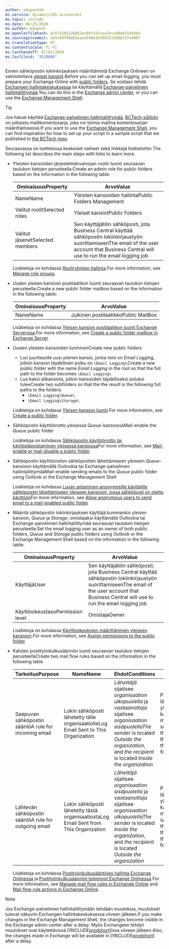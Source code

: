 ```yaml
---
author: edupont04
ms.service: dynamics365-accountant
ms.topic: include
ms.date: 06/25/2020
ms.author: edupont
ms.openlocfilehash: 8c5f4205128d52ec88f432cea7ece98e0310546d
ms.sourcegitcommit: 3e9c89f90db5eaed599630299353300621fe4007
ms.translationtype: HT
ms.contentlocale: fi-FI
ms.lasthandoff: 07/01/2020
ms.locfileid: "3528008"
---
```

<span data-ttu-id="1b2e8-101">Ennen sähköpostin lokiinkirjauksen määrittämistä Exchange Onlineen on valmisteltava [yleiset kansiot](/exchange/collaboration/public-folders/public-folders?view=exchserver-2019).</span><span class="sxs-lookup"><span data-stu-id="1b2e8-101">Before you can set up email logging, you must prepare your Exchange Online with [public folders](/exchange/collaboration/public-folders/public-folders?view=exchserver-2019).</span></span> <span data-ttu-id="1b2e8-102">Se voidaan tehdä [Exchangen hallintakeskuksessa](/Exchange/architecture/client-access/exchange-admin-center?view=exchserver-2019) tai käyttämällä [Exchange-palvelimen hallintaliittymää](/powershell/exchange/exchange-management-shell?view=exchange-ps).</span><span class="sxs-lookup"><span data-stu-id="1b2e8-102">You can do this in the [Exchange admin center](/Exchange/architecture/client-access/exchange-admin-center?view=exchserver-2019), or you can use the [Exchange Management Shell](/powershell/exchange/exchange-management-shell?view=exchange-ps).</span></span>  

> [!TIP]
> <span data-ttu-id="1b2e8-103">Jos haluat käyttää [Exchange-palvelimen hallintaliittymää](/powershell/exchange/exchange-management-shell?view=exchange-ps), [BCTech-säilöön](https://github.com/microsoft/BCTech/tree/master/samples/EmailLogging) on julkaistu mallikomentosarja, joka voi toimia mallina komentosarjan määrittämisessä.</span><span class="sxs-lookup"><span data-stu-id="1b2e8-103">If you want to use the [Exchange Management Shell](/powershell/exchange/exchange-management-shell?view=exchange-ps), you can find inspiration for how to set up your script in a sample script that we published to [the BCTech repo](https://github.com/microsoft/BCTech/tree/master/samples/EmailLogging).</span></span>

<span data-ttu-id="1b2e8-104">Seuraavassa on luettelossa keskeiset vaiheet sekä linkkejä lisätietoihin.</span><span class="sxs-lookup"><span data-stu-id="1b2e8-104">The following list describes the main steps with links to learn more.</span></span>  

- <span data-ttu-id="1b2e8-105">Yleisten kansioiden järjestelmänvalvojan roolin luonti seuraavan taulukon tietojen perusteella:</span><span class="sxs-lookup"><span data-stu-id="1b2e8-105">Create an admin role for public folders based on the information in the following table:</span></span>

  |<span data-ttu-id="1b2e8-106">Ominaisuus</span><span class="sxs-lookup"><span data-stu-id="1b2e8-106">Property</span></span>        |<span data-ttu-id="1b2e8-107">Arvo</span><span class="sxs-lookup"><span data-stu-id="1b2e8-107">Value</span></span>                     |
  |----------------|--------------------------|
  |<span data-ttu-id="1b2e8-108">Name</span><span class="sxs-lookup"><span data-stu-id="1b2e8-108">Name</span></span>            |<span data-ttu-id="1b2e8-109">Yleisten kansioiden hallinta</span><span class="sxs-lookup"><span data-stu-id="1b2e8-109">Public Folders Management</span></span> |
  |<span data-ttu-id="1b2e8-110">Valitut roolit</span><span class="sxs-lookup"><span data-stu-id="1b2e8-110">Selected roles</span></span>  |<span data-ttu-id="1b2e8-111">Yleiset kansiot</span><span class="sxs-lookup"><span data-stu-id="1b2e8-111">Public Folders</span></span>            |
  |<span data-ttu-id="1b2e8-112">Valitut jäsenet</span><span class="sxs-lookup"><span data-stu-id="1b2e8-112">Selected members</span></span>|<span data-ttu-id="1b2e8-113">Sen käyttäjätilin sähköposti, jota Business Central käyttää sähköpostin lokiinkirjaustyön suorittamiseen</span><span class="sxs-lookup"><span data-stu-id="1b2e8-113">The email of the user account that Business Central will use to run the email logging job</span></span>|

  <span data-ttu-id="1b2e8-114">Lisätietoja on kohdassa [Rooliryhmien hallinta](/exchange/permissions/role-groups?view=exchserver-2019).</span><span class="sxs-lookup"><span data-stu-id="1b2e8-114">For more information, see [Manage role groups](/exchange/permissions/role-groups?view=exchserver-2019).</span></span>

- <span data-ttu-id="1b2e8-115">Uuden yleisen kansioin postilaatikon luonti seuraavan taulukon tietojen perusteella:</span><span class="sxs-lookup"><span data-stu-id="1b2e8-115">Create a new public folder mailbox based on the information in the following table:</span></span>

  |<span data-ttu-id="1b2e8-116">Ominaisuus</span><span class="sxs-lookup"><span data-stu-id="1b2e8-116">Property</span></span>        |<span data-ttu-id="1b2e8-117">Arvo</span><span class="sxs-lookup"><span data-stu-id="1b2e8-117">Value</span></span>                     |
  |----------------|--------------------------|
  |<span data-ttu-id="1b2e8-118">Name</span><span class="sxs-lookup"><span data-stu-id="1b2e8-118">Name</span></span>            |<span data-ttu-id="1b2e8-119">Julkinen postilaatikko</span><span class="sxs-lookup"><span data-stu-id="1b2e8-119">Public MailBox</span></span>            |

  <span data-ttu-id="1b2e8-120">Lisätietoja on kohdassa [Yleisen kansion postilaatikon luonti Exchange Serverissa](/exchange/collaboration/public-folders/create-public-folder-mailboxes).</span><span class="sxs-lookup"><span data-stu-id="1b2e8-120">For more information, see [Create a public folder mailbox in Exchange Server](/exchange/collaboration/public-folders/create-public-folder-mailboxes).</span></span>  

- <span data-ttu-id="1b2e8-121">Uusien yleisten kansioiden luominen</span><span class="sxs-lookup"><span data-stu-id="1b2e8-121">Create new public folders</span></span>

  - <span data-ttu-id="1b2e8-122">Luo juuritasolle uusi yleinen kansio, jonka nimi on *Email Logging*, jolloin kansion täydellinen polku on ```\Email Logging\```</span><span class="sxs-lookup"><span data-stu-id="1b2e8-122">Create a new public folder with the name *Email Logging* in the root so that the full path to the folder becomes ```\Email Logging\```</span></span>
  - <span data-ttu-id="1b2e8-123">Luo kaksi alikansiota, jolloin kansioiden täydelliseksi poluksi tulee</span><span class="sxs-lookup"><span data-stu-id="1b2e8-123">Create two subfolders so that the the result is the following full paths to the folders:</span></span>
    - ```\Email Logging\Queue\```
    - ```\Email Logging\Storage\```

  <span data-ttu-id="1b2e8-124">Lisätietoja on kohdassa [Yleisen kansion luonti](/exchange/collaboration/public-folders/create-public-folders?view=exchserver-2019).</span><span class="sxs-lookup"><span data-stu-id="1b2e8-124">For more information, see [Create a public folder](/exchange/collaboration/public-folders/create-public-folders?view=exchserver-2019).</span></span>

- <span data-ttu-id="1b2e8-125">Sähköpostin käyttöönotto yleisessä *Queue*-kansiossa</span><span class="sxs-lookup"><span data-stu-id="1b2e8-125">Mail-enable the *Queue* public folder</span></span>

  <span data-ttu-id="1b2e8-126">Lisätietoja on kohdassa [Sähköpostin käyttöönotto tai käytöstäpoistaminen yleisessä kansiossa](/exchange/collaboration/public-folders/mail-enable-or-disable?view=exchserver-2019)</span><span class="sxs-lookup"><span data-stu-id="1b2e8-126">For more information, see [Mail-enable or mail-disable a public folder](/exchange/collaboration/public-folders/mail-enable-or-disable?view=exchserver-2019)</span></span>

- <span data-ttu-id="1b2e8-127">Sähköpostin käyttöönoton sähköpostien lähettämiseen yleiseen *Queue*-kansioon käyttämällä Outlookia tai Exchange-palvelimen hallintaliittymää</span><span class="sxs-lookup"><span data-stu-id="1b2e8-127">Mail-enable sending emails to the *Queue* public folder using Outlook or the Exchange Management Shell</span></span>

  <span data-ttu-id="1b2e8-128">Lisätietoja on kohdassa [Luvan antaminen anonyymeille käyttäjille sähköpostin lähettämiseen yleiseen kansioon, jossa sähköposti on otettu käyttöön](/exchange/collaboration/public-folders/mail-enable-or-disable?view=exchserver-2019#allow-anonymous-users-to-send-email-to-a-mail-enabled-public-folder)</span><span class="sxs-lookup"><span data-stu-id="1b2e8-128">For more information, see [Allow anonymous users to send email to a mail-enabled public folder](/exchange/collaboration/public-folders/mail-enable-or-disable?view=exchserver-2019#allow-anonymous-users-to-send-email-to-a-mail-enabled-public-folder)</span></span>

- <span data-ttu-id="1b2e8-129">Määritä sähköpostin lokiinkirjauksen käyttäjä kummankin yleisen kansion, *Queue* ja *Storage*, omistajaksi käyttämällä Outlookia tai Exchange-palvelimen hallintaliittymää seuraavan taulukon tietojen perusteella:</span><span class="sxs-lookup"><span data-stu-id="1b2e8-129">Set the email logging user as an owner of both public folders, *Queue* and *Storage* public folders  using Outlook or the Exchange Management Shell based on the information in the following table:</span></span>

  |<span data-ttu-id="1b2e8-130">Ominaisuus</span><span class="sxs-lookup"><span data-stu-id="1b2e8-130">Property</span></span>        |<span data-ttu-id="1b2e8-131">Arvo</span><span class="sxs-lookup"><span data-stu-id="1b2e8-131">Value</span></span>                     |
  |----------------|--------------------------|
  |<span data-ttu-id="1b2e8-132">Käyttäjä</span><span class="sxs-lookup"><span data-stu-id="1b2e8-132">User</span></span>            |<span data-ttu-id="1b2e8-133">Sen käyttäjätilin sähköposti, jota Business Central käyttää sähköpostin lokiinkirjaustyön suorittamiseen</span><span class="sxs-lookup"><span data-stu-id="1b2e8-133">The email of the user account that Business Central will use to run the email logging job</span></span>|
  |<span data-ttu-id="1b2e8-134">Käyttöoikeustaso</span><span class="sxs-lookup"><span data-stu-id="1b2e8-134">Permission level</span></span>|<span data-ttu-id="1b2e8-135">Omistaja</span><span class="sxs-lookup"><span data-stu-id="1b2e8-135">Owner</span></span>                     |

  <span data-ttu-id="1b2e8-136">Lisätietoja on kohdassa [Käyttöoikeuksien määrittäminen yleiseen kansioon](/exchange/collaboration-exo/public-folders/set-up-public-folders#step-3-assign-permissions-to-the-public-folder).</span><span class="sxs-lookup"><span data-stu-id="1b2e8-136">For more information, see [Assign permissions to the public folder](/exchange/collaboration-exo/public-folders/set-up-public-folders#step-3-assign-permissions-to-the-public-folder).</span></span>

- <span data-ttu-id="1b2e8-137">Kahden postityönkulkusäännön luonti seuraavan taulukon tietojen perusteella</span><span class="sxs-lookup"><span data-stu-id="1b2e8-137">Create two mail flow rules based on the information in the following table</span></span>

  |<span data-ttu-id="1b2e8-138">Tarkoitus</span><span class="sxs-lookup"><span data-stu-id="1b2e8-138">Purpose</span></span>  |<span data-ttu-id="1b2e8-139">Name</span><span class="sxs-lookup"><span data-stu-id="1b2e8-139">Name</span></span> |<span data-ttu-id="1b2e8-140">Ehdot</span><span class="sxs-lookup"><span data-stu-id="1b2e8-140">Conditions</span></span>                        |<span data-ttu-id="1b2e8-141">Toiminto</span><span class="sxs-lookup"><span data-stu-id="1b2e8-141">Action</span></span>                                       |
  |---------|-----|----------------------------------|---------------------------------------------|
  |<span data-ttu-id="1b2e8-142">Saapuvan sähköpostin sääntö</span><span class="sxs-lookup"><span data-stu-id="1b2e8-142">A rule for incoming email</span></span> |<span data-ttu-id="1b2e8-143">Lokin sähköposti lähetetty tälle organisaatiolle</span><span class="sxs-lookup"><span data-stu-id="1b2e8-143">Log Email Sent to This Organization</span></span>|<span data-ttu-id="1b2e8-144">*Lähettäjä* sijaitsee *organisaation ulkopuolella* ja *vastaanottaja* sijaitsee *organisaation sisäpuolella*</span><span class="sxs-lookup"><span data-stu-id="1b2e8-144">*The sender* is located *Outside the organization*, and *the recipient* is located *Inside the organization*</span></span>|<span data-ttu-id="1b2e8-145">Piilokopion lähettäminen yleiselle *Queue*-kansiolle määritetylle sähköpostitilille</span><span class="sxs-lookup"><span data-stu-id="1b2e8-145">BCC the email account that is specified for the *Queue* public folder</span></span>|
  |<span data-ttu-id="1b2e8-146">Lähtevän sähköpostin sääntö</span><span class="sxs-lookup"><span data-stu-id="1b2e8-146">A rule for outgoing email</span></span> | <span data-ttu-id="1b2e8-147">Lokin sähköposti lähetetty tästä organisaatiosta</span><span class="sxs-lookup"><span data-stu-id="1b2e8-147">Log Email Sent from This Organization</span></span> |<span data-ttu-id="1b2e8-148">*Lähettäjä* sijaitsee *organisaation sisäpuolella* ja *vastaanottaja* sijaitsee *organisaation ulkopuolella*</span><span class="sxs-lookup"><span data-stu-id="1b2e8-148">*The sender* is located *Inside the organization*, and *the recipient* is located *Outside the organization*</span></span>|<span data-ttu-id="1b2e8-149">Piilokopion lähettäminen yleiselle *Queue*-kansiolle määritetylle sähköpostitilille</span><span class="sxs-lookup"><span data-stu-id="1b2e8-149">BCC the email account that is specified for the *Queue* public folder</span></span>|
  
  <span data-ttu-id="1b2e8-150">Lisätietoja on kohdassa [Postityönkulkusääntöjen hallinta Exchange Onlinessa](/exchange/security-and-compliance/mail-flow-rules/manage-mail-flow-rules) ja [Postityönkulkusäännön toiminnot Exchange Onlinessa](/exchange/security-and-compliance/mail-flow-rules/mail-flow-rule-action).</span><span class="sxs-lookup"><span data-stu-id="1b2e8-150">For more information, see [Manage mail flow rules in Exchange Online](/exchange/security-and-compliance/mail-flow-rules/manage-mail-flow-rules) and [Mail flow rule actions in Exchange Online](/exchange/security-and-compliance/mail-flow-rules/mail-flow-rule-action).</span></span>

> [!NOTE]
> <span data-ttu-id="1b2e8-151">Jos Exchange-palvelimen hallintaliittymään tehdään muutoksia, muutokset tulevat näkyviin Exchangen hallintakeskuksessa viiveen jälkeen.</span><span class="sxs-lookup"><span data-stu-id="1b2e8-151">If you make changes in the Exchange Management Shell, the changes become visible in the Exchange admin center after a delay.</span></span> <span data-ttu-id="1b2e8-152">Myös Exchangeen tehdyt muutokset ovat käytettävissä [!INCLUDE[prodshort](prodshort.md)]issa viiveen jälkeen.</span><span class="sxs-lookup"><span data-stu-id="1b2e8-152">Also, the changes made in Exchange will be available in [!INCLUDE[prodshort](prodshort.md)] after a delay.</span></span>

